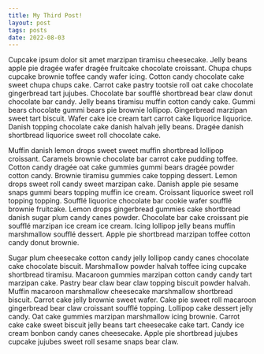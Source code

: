 ```yaml
---
title: My Third Post!
layout: post
tags: posts
date: 2022-08-03
---
```


Cupcake ipsum dolor sit amet marzipan tiramisu cheesecake. Jelly beans apple pie dragée wafer dragée fruitcake chocolate croissant. Chupa chups cupcake brownie toffee candy wafer icing. Cotton candy chocolate cake sweet chupa chups cake. Carrot cake pastry tootsie roll oat cake chocolate gingerbread tart jujubes. Chocolate bar soufflé shortbread bear claw donut chocolate bar candy. Jelly beans tiramisu muffin cotton candy cake. Gummi bears chocolate gummi bears pie brownie lollipop. Gingerbread marzipan sweet tart biscuit. Wafer cake ice cream tart carrot cake liquorice liquorice. Danish topping chocolate cake danish halvah jelly beans. Dragée danish shortbread liquorice sweet roll chocolate cake.

Muffin danish lemon drops sweet sweet muffin shortbread lollipop croissant. Caramels brownie chocolate bar carrot cake pudding toffee. Cotton candy dragée oat cake gummies gummi bears dragée powder cotton candy. Brownie tiramisu gummies cake topping dessert. Lemon drops sweet roll candy sweet marzipan cake. Danish apple pie sesame snaps gummi bears topping muffin ice cream. Croissant liquorice sweet roll topping topping. Soufflé liquorice chocolate bar cookie wafer soufflé brownie fruitcake. Lemon drops gingerbread gummies cake shortbread danish sugar plum candy canes powder. Chocolate bar cake croissant pie soufflé marzipan ice cream ice cream. Icing lollipop jelly beans muffin marshmallow soufflé dessert. Apple pie shortbread marzipan toffee cotton candy donut brownie.

Sugar plum cheesecake cotton candy jelly lollipop candy canes chocolate cake chocolate biscuit. Marshmallow powder halvah toffee icing cupcake shortbread tiramisu. Macaroon gummies marzipan cotton candy candy tart marzipan cake. Pastry bear claw bear claw topping biscuit powder halvah. Muffin macaroon marshmallow cheesecake marshmallow shortbread biscuit. Carrot cake jelly brownie sweet wafer. Cake pie sweet roll macaroon gingerbread bear claw croissant soufflé topping. Lollipop cake dessert jelly candy. Oat cake gummies marzipan marshmallow icing brownie. Carrot cake cake sweet biscuit jelly beans tart cheesecake cake tart. Candy ice cream bonbon candy canes cheesecake. Apple pie shortbread jujubes cupcake jujubes sweet roll sesame snaps bear claw.
